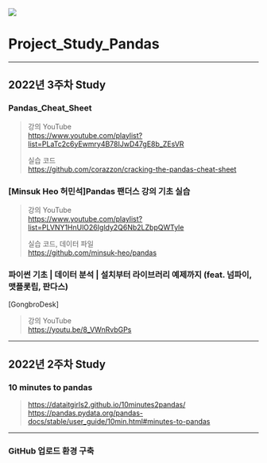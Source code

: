 <img src="https://upload.wikimedia.org/wikipedia/commons/thumb/e/ed/Pandas_logo.svg/220px-Pandas_logo.svg.png">

# Project_Study_Pandas

---
## 2022년 3주차 Study

### Pandas_Cheat_Sheet
>강의 YouTube \
>https://www.youtube.com/playlist?list=PLaTc2c6yEwmry4B78IJwD47gE8b_ZEsVR
>
>실습 코드 \
>https://github.com/corazzon/cracking-the-pandas-cheat-sheet

### [Minsuk Heo 허민석]Pandas 팬더스 강의 기초 실습
>강의 YouTube \
>https://www.youtube.com/playlist?list=PLVNY1HnUlO26Igldy2Q6Nb2LZbpQWTyle
>
>실습 코드, 데이터 파일 \
>https://github.com/minsuk-heo/pandas



### 파이썬 기초 | 데이터 분석 | 설치부터 라이브러리 예제까지 (feat. 넘파이, 맷플롯립, 판다스)
[GongbroDesk]
>강의 YouTube \
>https://youtu.be/8_VWnRvbGPs

---
## 2022년 2주차 Study

### 10 minutes to pandas 
>https://dataitgirls2.github.io/10minutes2pandas/ \
>https://pandas.pydata.org/pandas-docs/stable/user_guide/10min.html#minutes-to-pandas

---
### GitHub 업로드 환경 구축 
